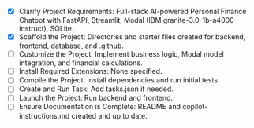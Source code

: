 - [x] Clarify Project Requirements: Full-stack AI-powered Personal Finance Chatbot with FastAPI, Streamlit, Modal (IBM granite-3.0-1b-a4000-instruct), SQLite.
- [x] Scaffold the Project: Directories and starter files created for backend, frontend, database, and .github.
- [ ] Customize the Project: Implement business logic, Modal model integration, and financial calculations.
- [ ] Install Required Extensions: None specified.
- [ ] Compile the Project: Install dependencies and run initial tests.
- [ ] Create and Run Task: Add tasks.json if needed.
- [ ] Launch the Project: Run backend and frontend.
- [ ] Ensure Documentation is Complete: README and copilot-instructions.md created and up to date.
